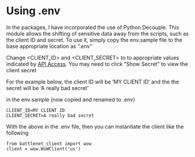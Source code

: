 # Using .env

In the packages, I have incorporated the use of Python Decouple.  This module allows the shifting of sensitive data
away from the scripts, such as the client ID and secret.  To use it, simply copy the env.sample file to the base
appropriate location as “.env”

Change <CLIENT_ID> and <CLIENT_SECRET> to to appropriate values indicated by [API Access](https://develop.battle.net/access/clients).  You may need to click “Show
Secret” to view the client secret

For the example below, the client ID will be ‘MY CLIENT ID’ and the the secret will be ‘A really bad secret’

in the env.sample (now copied and renamed to .env)

```
CLIENT_ID=MY CLIENT ID
CLIENT_SECRET=A really bad secret
```

With the above in the .env file, then you can instantiate the client like the following

```
from battlenet_client import wow
client = wow.WoWClient('us')
```
